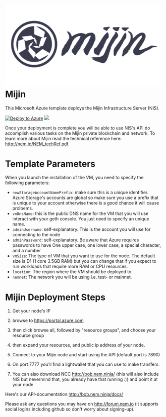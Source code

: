 # ![NEM-Azure](images/9096_top.png) Mijin

This Microsoft Azure template deploys the Mijin Infrastructure Server (NIS).

[![Deploy to Azure](http://azuredeploy.net/deploybutton.png)](https://portal.azure.com/#create/Microsoft.Template/uri/https%3A%2F%2Fraw.githubusercontent.com%2Fyu000%2FMijinBaaS%2Fmaster%2FmainTemplate.json)
<a href="http://armviz.io/#/?load=https%3A%2F%2Fraw.githubusercontent.com%2Fyu000%2FMijinBaaS%2Fmaster%2Fazuredeploy.json" target="_blank">
    <img src="http://armviz.io/visualizebutton.png"/>
</a>

Once your deployment is complete you will be able to use NIS's API do accomplish various tasks on the Mijin private blockchain and network.
To learn more about Mijin read the technical reference here: http://nem.io/NEM_techRef.pdf

# Template Parameters
When you launch the installation of the VM, you need to specify the following parameters:
* `newStorageAccountNamePrefix`: make sure this is a unique identifier. Azure Storage's accounts are global so make sure you use a prefix that is unique to your account otherwise there is a good chance it will cause prolbems.
* `vmDnsName`: this is the public DNS name for the VM that you will use interact with your geth console. You just need to specify an unique name.
* `adminUsername`: self-explanatory. This is the account you will use for connecting to the node
* `adminPassword`: self-explanatory. Be aware that Azure requires passwords to have One upper case, one lower case, a special character, and a number
* `vmSize`: The type of VM that you want to use for the node. The default size is D1 (1 core 3.5GB RAM) but you can change that if you expect to run workloads that require more RAM or CPU resources.
* `location`: The region where the VM should be deployed to
* `nemnet`: The network you will be using i.e. test- or mainnet.

# Mijin Deployment Steps
1. Get your node's IP
 1. browse to https://portal.azure.com

 2. then click browse all, followed by "resource groups", and choose your resource group

 3. then expand your resources, and public ip address of your node.

2. Connect to your Mijin node and start using the API (default port is 7890)

3. On port 7777 you'll find a lightwallet that you can use to make transfers.

4. You can also download NCC http://bob.nem.ninja/ (this will also include NIS but nevermind that, you already have that running :)) and point it at your node.

Here's our API-documentation http://bob.nem.ninja/docs/

Please ask any questions you may have on http://forum.nem.io (it supports social logins including github so don't worry about signing-up).
